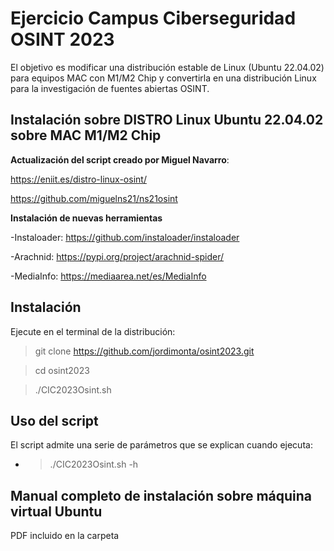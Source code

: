 # Ejercicio Campus Ciberseguridad OSINT 2023

El objetivo es modificar una distribución estable de Linux (Ubuntu 22.04.02) para equipos MAC con M1/M2 Chip y convertirla en una distribución Linux para la investigación de fuentes abiertas OSINT.

## Instalación sobre DISTRO Linux Ubuntu 22.04.02 sobre MAC M1/M2 Chip

**Actualización del script creado por Miguel Navarro**:

https://eniit.es/distro-linux-osint/

https://github.com/miguelns21/ns21osint

**Instalación de nuevas herramientas**

-Instaloader: https://github.com/instaloader/instaloader

-Arachnid: https://pypi.org/project/arachnid-spider/

-MediaInfo: https://mediaarea.net/es/MediaInfo

## Instalación

Ejecute en el terminal de la distribución:

> git clone https://github.com/jordimonta/osint2023.git

> cd osint2023

> ./CIC2023Osint.sh

## Uso del script

El script admite una serie de parámetros que se explican cuando ejecuta:

- > ./CIC2023Osint.sh -h

## Manual completo de instalación sobre máquina virtual Ubuntu

PDF incluido en la carpeta 
